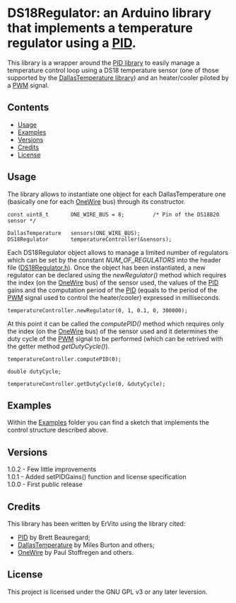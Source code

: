# DS18Regulator: an Arduino library that implements a temperature regulator using a [PID](https://en.wikipedia.org/wiki/PID_controller).

This library is a wrapper around the [PID library](https://github.com/br3ttb/Arduino-PID-Library/) to easily manage a temperature control loop using a DS18 temperature sensor (one of those supported by the [DallasTemperature library](https://github.com/milesburton/Arduino-Temperature-Control-Library)) and an heater/cooler piloted by a [PWM](https://en.wikipedia.org/wiki/Pulse-width_modulation) signal.

## Contents

- [Usage](#usage)
- [Examples](#examples)
- [Versions](#versions)
- [Credits](#credits)
- [License](#license)

## Usage

The library allows to instantiate one object for each DallasTemperature one (basically one for each [OneWire](https://github.com/PaulStoffregen/OneWire) bus) through its constructor.
```
const uint8_t       ONE_WIRE_BUS = 8;         /* Pin of the DS18B20 sensor */

DallasTemperature   sensors(ONE_WIRE_BUS);
DS18Regulator       temperatureController(&sensors);
```

Each DS18Regulator object allows to manage a limited number of regulators which can be set by the constant _NUM\_OF\_REGULATORS_ into the header file ([DS18Regulator.h](https://github.com/ErVito/Arduino/blob/master/Libraries/DS18Regulator/DS18Regulator.h)).
Once the object has been instantiated, a new regulator can be declared using the _newRegulator()_ method which requires the index (on the [OneWire](https://github.com/PaulStoffregen/OneWire) bus) of the sensor used, the values of the [PID](https://en.wikipedia.org/wiki/PID_controller) gains and the computation period of the [PID](https://en.wikipedia.org/wiki/PID_controller) (equals to the period of the [PWM](https://en.wikipedia.org/wiki/Pulse-width_modulation) signal used to control the heater/cooler) expressed in milliseconds.
```
temperatureController.newRegulator(0, 1, 0.1, 0, 300000);
```

At this point it can be called the _computePID()_ method which requires only the index (on the [OneWire](https://github.com/PaulStoffregen/OneWire) bus) of the sensor used and it determines the duty cycle of the [PWM](https://en.wikipedia.org/wiki/Pulse-width_modulation) signal to be performed (which can be retrived with the getter method _getDutyCycle()_).
```
temperatureController.computePID(0);

double dutyCycle;

temperatureController.getDutyCycle(0, &dutyCycle);
```

## Examples
Within the [Examples](https://github.com/ErVito/Arduino/tree/master/libraries/DS18Regulator/examples) folder you can find a sketch that implements the control structure described above.

## Versions
1.0.2 - Few little improvements\
1.0.1 - Added setPIDGains() function and license specification\
1.0.0 - First public release

## Credits
This library has been written by ErVito using the library cited:
- [PID](https://github.com/br3ttb/Arduino-PID-Library/) by Brett Beauregard;
- [DallasTemperature](https://github.com/milesburton/Arduino-Temperature-Control-Library) by Miles Burton and others;
- [OneWire](https://github.com/PaulStoffregen/OneWire) by Paul Stoffregen and others.

## License
This project is licensed under the GNU GPL v3 or any later leversion.